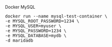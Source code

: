 
Docker MySQL

<pre>
docker run --name mysql-test-container \
-e MYSQL_ROOT_PASSWORD=1234 \
-e MYSQL_USER=myuser \
-e MYSQL_PASSWORD=1234 \
-e MYSQL_DATABASE=mydb \
-d maridadb
</pre>
